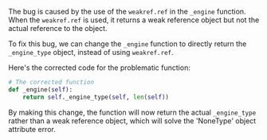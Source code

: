 The bug is caused by the use of the `weakref.ref` in the `_engine` function. When the `weakref.ref` is used, it returns a weak reference object but not the actual reference to the object.

To fix this bug, we can change the `_engine` function to directly return the `_engine_type` object, instead of using `weakref.ref`.

Here's the corrected code for the problematic function:

```python
# The corrected function
def _engine(self):
    return self._engine_type(self, len(self))
```

By making this change, the function will now return the actual `_engine_type` rather than a weak reference object, which will solve the 'NoneType' object attribute error.